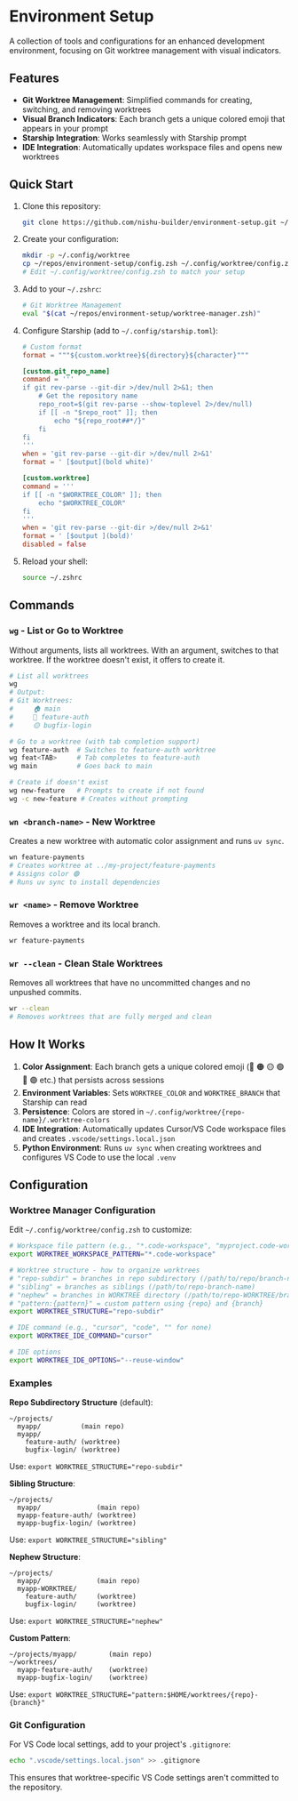 # Environment Setup

A collection of tools and configurations for an enhanced development environment, focusing on Git worktree management with visual indicators.

## Features

- **Git Worktree Management**: Simplified commands for creating, switching, and removing worktrees
- **Visual Branch Indicators**: Each branch gets a unique colored emoji that appears in your prompt
- **Starship Integration**: Works seamlessly with Starship prompt
- **IDE Integration**: Automatically updates workspace files and opens new worktrees

## Quick Start

1. Clone this repository:
   ```bash
   git clone https://github.com/nishu-builder/environment-setup.git ~/repos/environment-setup
   ```

2. Create your configuration:
   ```bash
   mkdir -p ~/.config/worktree
   cp ~/repos/environment-setup/config.zsh ~/.config/worktree/config.zsh
   # Edit ~/.config/worktree/config.zsh to match your setup
   ```

3. Add to your `~/.zshrc`:
   ```bash
   # Git Worktree Management
   eval "$(cat ~/repos/environment-setup/worktree-manager.zsh)"
   ```

4. Configure Starship (add to `~/.config/starship.toml`):
   ```toml
   # Custom format
   format = """${custom.worktree}${directory}${character}"""
   
   [custom.git_repo_name]
   command = '''
   if git rev-parse --git-dir >/dev/null 2>&1; then
       # Get the repository name
       repo_root=$(git rev-parse --show-toplevel 2>/dev/null)
       if [[ -n "$repo_root" ]]; then
           echo "${repo_root##*/}"
       fi
   fi
   '''
   when = 'git rev-parse --git-dir >/dev/null 2>&1'
   format = ' [$output](bold white)'
   
   [custom.worktree]
   command = '''
   if [[ -n "$WORKTREE_COLOR" ]]; then
       echo "$WORKTREE_COLOR"
   fi
   '''
   when = 'git rev-parse --git-dir >/dev/null 2>&1'
   format = ' [$output ](bold)'
   disabled = false
   ```

4. Reload your shell:
   ```bash
   source ~/.zshrc
   ```

## Commands

### `wg` - List or Go to Worktree
Without arguments, lists all worktrees. With an argument, switches to that worktree. If the worktree doesn't exist, it offers to create it.

```bash
# List all worktrees
wg
# Output:
# Git Worktrees:
#     🏠 main                         
#     🔴 feature-auth                 
#     🟡 bugfix-login                 

# Go to a worktree (with tab completion support)
wg feature-auth  # Switches to feature-auth worktree
wg feat<TAB>     # Tab completes to feature-auth
wg main          # Goes back to main

# Create if doesn't exist
wg new-feature   # Prompts to create if not found
wg -c new-feature # Creates without prompting
```

### `wn <branch-name>` - New Worktree
Creates a new worktree with automatic color assignment and runs `uv sync`.

```bash
wn feature-payments
# Creates worktree at ../my-project/feature-payments
# Assigns color 🟢
# Runs uv sync to install dependencies
```

### `wr <name>` - Remove Worktree
Removes a worktree and its local branch.

```bash
wr feature-payments
```

### `wr --clean` - Clean Stale Worktrees
Removes all worktrees that have no uncommitted changes and no unpushed commits.

```bash
wr --clean
# Removes worktrees that are fully merged and clean
```

## How It Works

1. **Color Assignment**: Each branch gets a unique colored emoji (🔴 🟠 🟡 🟢 🔵 🟣 etc.) that persists across sessions
2. **Environment Variables**: Sets `WORKTREE_COLOR` and `WORKTREE_BRANCH` that Starship can read
3. **Persistence**: Colors are stored in `~/.config/worktree/{repo-name}/.worktree-colors`
4. **IDE Integration**: Automatically updates Cursor/VS Code workspace files and creates `.vscode/settings.local.json`
5. **Python Environment**: Runs `uv sync` when creating worktrees and configures VS Code to use the local `.venv`

## Configuration

### Worktree Manager Configuration

Edit `~/.config/worktree/config.zsh` to customize:

```bash
# Workspace file pattern (e.g., "*.code-workspace", "myproject.code-workspace")
export WORKTREE_WORKSPACE_PATTERN="*.code-workspace"

# Worktree structure - how to organize worktrees
# "repo-subdir" = branches in repo subdirectory (/path/to/repo/branch-name)
# "sibling" = branches as siblings (/path/to/repo-branch-name)
# "nephew" = branches in WORKTREE directory (/path/to/repo-WORKTREE/branch-name)
# "pattern:{pattern}" = custom pattern using {repo} and {branch}
export WORKTREE_STRUCTURE="repo-subdir"

# IDE command (e.g., "cursor", "code", "" for none)
export WORKTREE_IDE_COMMAND="cursor"

# IDE options
export WORKTREE_IDE_OPTIONS="--reuse-window"
```

### Examples

**Repo Subdirectory Structure** (default):
```
~/projects/
  myapp/          (main repo)
  myapp/
    feature-auth/ (worktree)
    bugfix-login/ (worktree)
```
Use: `export WORKTREE_STRUCTURE="repo-subdir"`

**Sibling Structure**:
```
~/projects/
  myapp/              (main repo)
  myapp-feature-auth/ (worktree)
  myapp-bugfix-login/ (worktree)
```
Use: `export WORKTREE_STRUCTURE="sibling"`

**Nephew Structure**:
```
~/projects/
  myapp/              (main repo)
  myapp-WORKTREE/
    feature-auth/     (worktree)
    bugfix-login/     (worktree)
```
Use: `export WORKTREE_STRUCTURE="nephew"`

**Custom Pattern**:
```
~/projects/myapp/        (main repo)
~/worktrees/
  myapp-feature-auth/    (worktree)
  myapp-bugfix-login/    (worktree)
```
Use: `export WORKTREE_STRUCTURE="pattern:$HOME/worktrees/{repo}-{branch}"`

### Git Configuration

For VS Code local settings, add to your project's `.gitignore`:

```bash
echo ".vscode/settings.local.json" >> .gitignore
```

This ensures that worktree-specific VS Code settings aren't committed to the repository.
